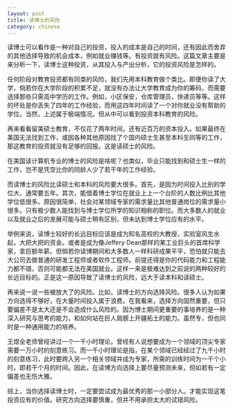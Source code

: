```yaml
---
layout: post
title: 读博士的风险
category: chinese
---
```




读博士可以看作是一种对自己的投资，投入的成本是自己的时间，还有因此而舍弃的其他选择导致的机会成本，例如就业赚钱等。有投资就有风险。这篇文章主要是来分析一下，读博士这种投资，从其投入与产出分析，它的投资风险是怎样的。

任何阶段对教育投资都有同类的风险，我们先用本科教育做个类比。即便你读了大学，倘若你在大学阶段的积累不足，就没有办法让大学教育成为你的筹码，而需要选择那些只需高中学历的工作。例如，小区保安，仓库管理员，快递员等等。这样的坏处是你丢失了四年的工作经验，而用这四年时间读了一个对你就业没有帮助的学位。当然，上述属于极端情况。但从中可以看到投资本科教育的风险。

再来看看留美硕士教育，不仅花了两年时间，还有近百万的资本投入。如果最终在美国无法找到工作，或因各种其他原因找了个国内硕士生甚至本科生同等的工作，那这教育的投资就没有足够的回报。这是读硕士的风险。

在美国读计算机专业的博士的风险是啥呢？也类似，毕业只能找到和硕士生一样的工作，岂不是凭空比你的同龄人少了若干年的工作经验。

而读博士的风险比读硕士和本科的风险要大很多。首先，是因为时间投入比别的学位大，通常要五年。其次，能借着博士学位在就业上上一个台阶的人数比例比其他学位低很多。原因很简单，社会对某领域专家的需求量比其他普通岗位的需求量小很多。只有极少数人能找到与博士学位所学的知识相称的职位。而大多数人的就业以及就业之后的发展可能与硕士稍有区别，但未达到博士学位应有的水平。

举例来说，读博士较好的长远目标应该是成为知名高校的大教授，实验室风生水起，大把大把的资金。或者是成为像Jeffery Dean那样的某工业巨头的首席科学家，拿巨额年薪。但倘若你读博期间和大多数人一样科研成果平平，恐怕就只能去大公司去做普通的研发工程师或者软件工程师。前提还得是你的代码能力和工程能力都不错，否则可能都无法在美国就业。这样一来是极难达到之前说的两种较好的长远目标的。正是这一原因导致了读博士的风险，远大于读本科和读硕士。

再来说一说一些被放大了的风险。比如，读博士的方向选择风险。很多人认为如果方向选得不够好，在大量时间投入属于浪费。在我看来，选择方向固然重要，但只要偏差不是太大还是不会造成什么风险的。因为博士期间更重要的事培养的是一种深入研究与思考的能力，和如何站在巨人肩膀上开疆拓土的能力。虽然专，但也同时是一种通用能力的培养。

王煜全老师曾经讲过一个一千小时理论。曾经有人说想要成为一个领域的顶尖专家需要一万小时的刻意练习。而一千小时理论是指，在某个领域已经经过了九千小时的刻意练习，此时要跨入另一个相关领域并成为专家，所需的训练时间为一千个小时，即若干个月的时间。因此，在读博方向选择上要尽量预测未来，但如若有一定偏差也无伤大雅。

综上，当你选择读博士时，一定要尝试成为最优秀的那一小部分人。才能实现这笔投资应有的价值。研究方向选择要慎重，但并不用承担太大的试错风险。
